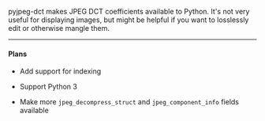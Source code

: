 pyjpeg-dct makes JPEG DCT coefficients available to Python.  It's not very useful for displaying images, but might be helpful if you want to losslessly edit or otherwise mangle them.

---

#### Plans

- Add support for indexing

- Support Python 3

- Make more `jpeg_decompress_struct` and `jpeg_component_info` fields available
